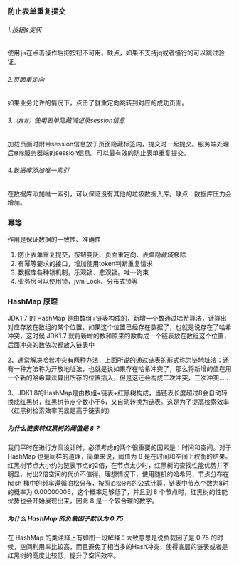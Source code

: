 ### 防止表单重复提交

###### 1.按钮js变灰

使用`js`在点击操作后把按钮不可用。缺点，如果不支持jq或者懂行的可以跳过验证。

###### 2.页面重定向

如果业务允许的情况下，点击了就重定向跳转到对应的成功页面。

###### 3.`（推荐）`使用表单隐藏域记录session信息

加载页面时附带session信息放于页面隐藏标签内，提交时一起提交。服务端处理后`移除`服务器端的session信息。可以最有效的防止表单重复提交。

###### 4.数据库添加唯一索引

在数据库添加唯一索引，可以保证没有其他的垃圾数据入库。缺点：数据库压力会增加。

### 幂等

作用是保证数据的一致性、准确性

1. 防止表单重复提交，按钮变灰、页面重定向、表单隐藏域移除
2. 有幂等要求的接口，增加使用token判断重复请求
3. 数据库各种锁机制，乐观锁、悲观锁。唯一约束
4. 业务层可以使用锁，jvm Lock、分布式锁等



### HashMap 原理

JDK1.7 的 HashMap 是由数组+链表构成的，新增一个数通过哈希算法，计算出对应存放在数组的某个位置，如果这个位置已经存在数据了，也就是说存在了哈希冲突，这时候 JDK1.7 就将新增的数和原来的数构成一个链表放在数组这个位置，后面冲突的数依次都放入链表中

2、通常解决哈希冲突有两种办法，上面所说的通过链表的形式称为链地址法；还有一种方法称为开放地址法，也就是说如果存在哈希冲突了，那么将新增的值在用一个新的哈希算法算出所存的位置插入，但是这还会构成二次冲突，三次冲突.....

3、JDK1.8的HashMap是由数组+链表+红黑树构成，当链表长度超过8会自动转换成红黑树，红黑树节点个数小于6，又自动转换为链表。这是为了提高检索效率（红黑树检索效率明显是高于链表的）

##### 为什么链表转红黑树的阈值是 8？

我们平时在进行方案设计时，必须考虑的两个很重要的因素是：时间和空间。对于 HashMap 也是同样的道理，简单来说，阈值为 8 是在时间和空间上权衡的结果。红黑树节点大小约为链表节点的2倍，在节点太少时，红黑树的查找性能优势并不明显，付出2倍空间的代价不值得。理想情况下，使用随机的哈希码，节点分布在 hash 桶中的频率遵循泊松分布，按照`泊松分布`的公式计算，链表中节点个数为8时的概率为 0.00000006，这个概率足够低了，并且到 8 个节点时，红黑树的性能优势也会开始展现出来，因此 8 是一个较合理的数字。

##### 为什么 HashMap 的负载因子默认为 0.75

在 HashMap 的类注释上有如图一段解释：大致意思是说负载因子是 0.75 的时候，空间利用率比较高，而且避免了相当多的Hash冲突，使得底层的链表或者是红黑树的高度比较低，提升了空间效率。


